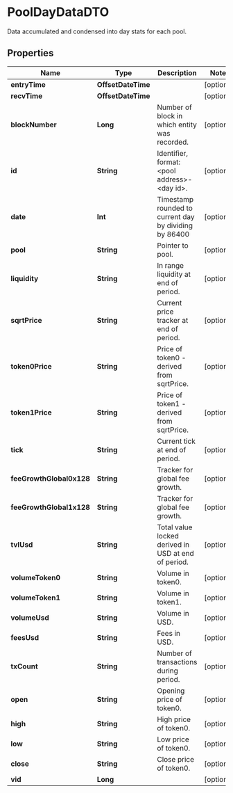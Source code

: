 

# PoolDayDataDTO

Data accumulated and condensed into day stats for each pool.

## Properties

Name | Type | Description | Notes
------------ | ------------- | ------------- | -------------
**entryTime** | **OffsetDateTime** |  |  [optional]
**recvTime** | **OffsetDateTime** |  |  [optional]
**blockNumber** | **Long** | Number of block in which entity was recorded. |  [optional]
**id** | **String** | Identifier, format: &lt;pool address&gt;-&lt;day id&gt;. |  [optional]
**date** | **Int** | Timestamp rounded to current day by dividing by 86400 |  [optional]
**pool** | **String** | Pointer to pool. |  [optional]
**liquidity** | **String** | In range liquidity at end of period. |  [optional]
**sqrtPrice** | **String** | Current price tracker at end of period. |  [optional]
**token0Price** | **String** | Price of token0 - derived from sqrtPrice. |  [optional]
**token1Price** | **String** | Price of token1 - derived from sqrtPrice. |  [optional]
**tick** | **String** | Current tick at end of period. |  [optional]
**feeGrowthGlobal0x128** | **String** | Tracker for global fee growth. |  [optional]
**feeGrowthGlobal1x128** | **String** | Tracker for global fee growth. |  [optional]
**tvlUsd** | **String** | Total value locked derived in USD at end of period. |  [optional]
**volumeToken0** | **String** | Volume in token0. |  [optional]
**volumeToken1** | **String** | Volume in token1. |  [optional]
**volumeUsd** | **String** | Volume in USD. |  [optional]
**feesUsd** | **String** | Fees in USD. |  [optional]
**txCount** | **String** | Number of transactions during period. |  [optional]
**open** | **String** | Opening price of token0. |  [optional]
**high** | **String** | High price of token0. |  [optional]
**low** | **String** | Low price of token0. |  [optional]
**close** | **String** | Close price of token0. |  [optional]
**vid** | **Long** |  |  [optional]




